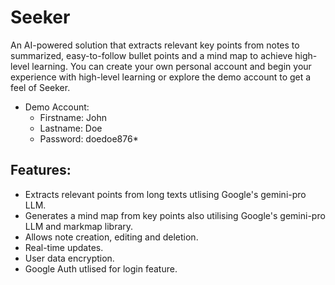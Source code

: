 # Seeker
An AI-powered solution that extracts relevant key points from notes to summarized, easy-to-follow bullet points and a mind map to achieve high-level learning.
You can create your own personal account and begin your experience with high-level learning or explore the demo account to get a feel of Seeker.
- Demo Account:
  - Firstname: John
  - Lastname: Doe
  - Password: doedoe876*

## Features:
- Extracts relevant points from long texts utlising Google's gemini-pro LLM.
- Generates a mind map from key points also utilising Google's gemini-pro LLM and markmap library.
- Allows note creation, editing and deletion.
- Real-time updates.
- User data encryption.
- Google Auth utlised for login feature.
